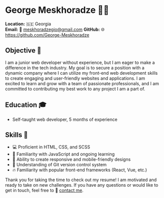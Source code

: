 # George Meskhoradze 🧑‍💻

**Location:** 🇬🇪 Georgia  
**Email:** 📧 meskhoradzegio@gmail.com
**GitHub:** 🌐 https://github.com/George-Meskhoradze

## Objective 🎯

I am a junior web developer without experience, but I am eager to make a difference in the tech industry. My goal is to secure a position with a dynamic company where I can utilize my front-end web development skills to create engaging and user-friendly websites and applications. I am excited to learn and grow with a team of passionate professionals, and I am committed to contributing my best work to any project I am a part of.

## Education 🎓

-   Self-taught web developer, 5 months of experience

## Skills 🚀

-   💻 Proficient in HTML, CSS, and SCSS
-   📖 Familiarity with JavaScript and ongoing learning
-   🎨 Ability to create responsive and mobile-friendly designs
-   📂 Understanding of Git version control system
-   🔥 Familiarity with popular front-end frameworks (React, Vue, etc.)

Thank you for taking the time to check out my resume! I am motivated and ready to take on new challenges. If you have any questions or would like to get in touch, feel free to 📩 [contact me](meskhoradzegio@gmail.com).
